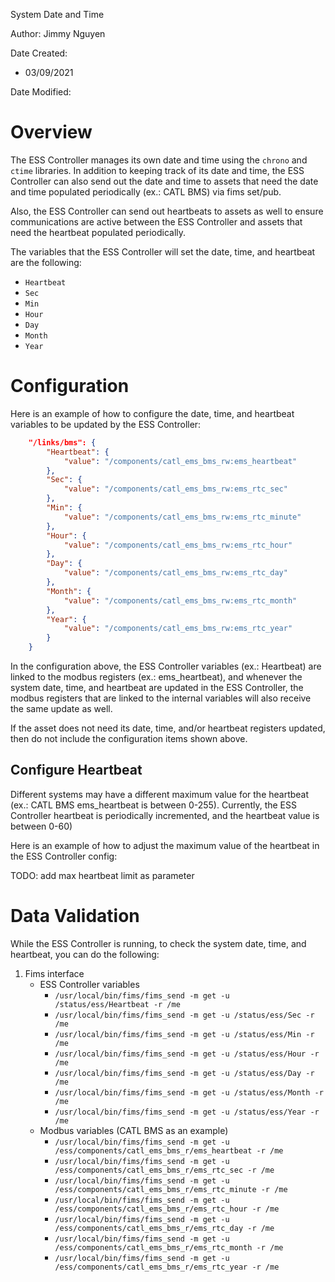 System Date and Time

Author: Jimmy Nguyen

Date Created: 
* 03/09/2021

Date Modified: 

# Overview
The ESS Controller manages its own date and time using the `chrono` and `ctime` libraries. In addition to keeping track of its date and time, the ESS Controller can also send out the date and time to assets that need the date and time populated periodically (ex.: CATL BMS) via fims set/pub.  

Also, the ESS Controller can send out heartbeats to assets as well to ensure communications are active between the ESS Controller and assets that need the heartbeat populated periodically.

The variables that the ESS Controller will set the date, time, and heartbeat are the following:
* `Heartbeat`
* `Sec`
* `Min`
* `Hour`
* `Day`
* `Month`
* `Year`

# Configuration
Here is an example of how to configure the date, time, and heartbeat variables to be updated by the ESS Controller:

```json
    "/links/bms": {
        "Heartbeat": {
            "value": "/components/catl_ems_bms_rw:ems_heartbeat"
        },
        "Sec": {
            "value": "/components/catl_ems_bms_rw:ems_rtc_sec"
        },
        "Min": {
            "value": "/components/catl_ems_bms_rw:ems_rtc_minute"
        },
        "Hour": {
            "value": "/components/catl_ems_bms_rw:ems_rtc_hour"
        },
        "Day": {
            "value": "/components/catl_ems_bms_rw:ems_rtc_day"
        },
        "Month": {
            "value": "/components/catl_ems_bms_rw:ems_rtc_month"
        },
        "Year": {
            "value": "/components/catl_ems_bms_rw:ems_rtc_year"
        }
    }
```

In the configuration above, the ESS Controller variables (ex.: Heartbeat) are linked to the modbus registers (ex.: ems_heartbeat), and whenever the system date, time, and heartbeat are updated in the ESS Controller, the modbus registers that are linked to the internal variables will also receive the same update as well.  

If the asset does not need its date, time, and/or heartbeat registers updated, then do not include the configuration items shown above.

## Configure Heartbeat
Different systems may have a different maximum value for the heartbeat (ex.: CATL BMS ems_heartbeat is between 0-255). Currently, the ESS Controller heartbeat is periodically incremented, and the heartbeat value is between 0-60)

Here is an example of how to adjust the maximum value of the heartbeat in the ESS Controller config:

TODO: add max heartbeat limit as parameter

# Data Validation
While the ESS Controller is running, to check the system date, time, and heartbeat, you can do the following:
1. Fims interface  
    * ESS Controller variables
      * `/usr/local/bin/fims/fims_send -m get -u /status/ess/Heartbeat -r /me`
      * `/usr/local/bin/fims/fims_send -m get -u /status/ess/Sec -r /me`
      * `/usr/local/bin/fims/fims_send -m get -u /status/ess/Min -r /me`
      * `/usr/local/bin/fims/fims_send -m get -u /status/ess/Hour -r /me`
      * `/usr/local/bin/fims/fims_send -m get -u /status/ess/Day -r /me`
      * `/usr/local/bin/fims/fims_send -m get -u /status/ess/Month -r /me`
      * `/usr/local/bin/fims/fims_send -m get -u /status/ess/Year -r /me`  
    * Modbus variables (CATL BMS as an example)  
      * `/usr/local/bin/fims/fims_send -m get -u /ess/components/catl_ems_bms_r/ems_heartbeat -r /me`
      * `/usr/local/bin/fims/fims_send -m get -u /ess/components/catl_ems_bms_r/ems_rtc_sec -r /me`
      * `/usr/local/bin/fims/fims_send -m get -u /ess/components/catl_ems_bms_r/ems_rtc_minute -r /me`
      * `/usr/local/bin/fims/fims_send -m get -u /ess/components/catl_ems_bms_r/ems_rtc_hour -r /me`
      * `/usr/local/bin/fims/fims_send -m get -u /ess/components/catl_ems_bms_r/ems_rtc_day -r /me`
      * `/usr/local/bin/fims/fims_send -m get -u /ess/components/catl_ems_bms_r/ems_rtc_month -r /me`
      * `/usr/local/bin/fims/fims_send -m get -u /ess/components/catl_ems_bms_r/ems_rtc_year -r /me`

